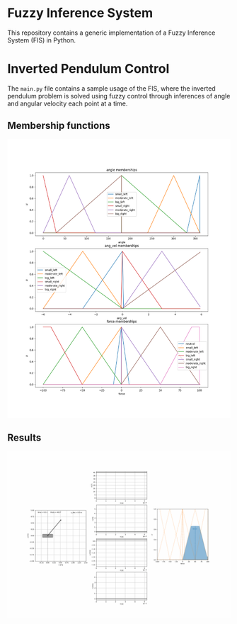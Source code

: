 # Fuzzy Inference System
This repository contains a generic implementation of a Fuzzy Inference System (FIS) in Python.

# Inverted Pendulum Control
The `main.py` file contains a sample usage of the FIS, where the inverted pendulum problem is solved
using fuzzy control through inferences of angle and angular velocity each point at a time.

## Membership functions
![membership functions](anims/memfuncs.png "membership functions")

## Results
![](anims/anim_ip.gif) 
